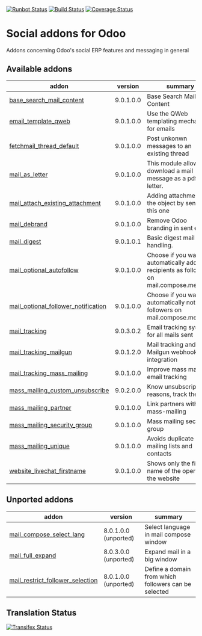 [![Runbot Status](https://runbot.odoo-community.org/runbot/badge/flat/205/9.0.svg)](https://runbot.odoo-community.org/runbot/repo/github-com-oca-social-205)
[![Build Status](https://travis-ci.org/OCA/social.svg?branch=9.0)](https://travis-ci.org/OCA/social)
[![Coverage Status](https://coveralls.io/repos/OCA/social/badge.svg?branch=9.0)](https://coveralls.io/r/OCA/social?branch=9.0)

Social addons for Odoo
======================

Addons concerning Odoo's social ERP features and messaging in general

[//]: # (addons)

Available addons
----------------
addon | version | summary
--- | --- | ---
[base_search_mail_content](base_search_mail_content/) | 9.0.1.0.0 | Base Search Mail Content
[email_template_qweb](email_template_qweb/) | 9.0.1.0.0 | Use the QWeb templating mechanism for emails
[fetchmail_thread_default](fetchmail_thread_default/) | 9.0.1.0.0 | Post unkonwn messages to an existing thread
[mail_as_letter](mail_as_letter/) | 9.0.1.0.0 | This module allows to download a mail message as a pdf letter.
[mail_attach_existing_attachment](mail_attach_existing_attachment/) | 9.0.1.0.0 | Adding attachment on the object by sending this one
[mail_debrand](mail_debrand/) | 9.0.1.0.0 | Remove Odoo branding in sent emails
[mail_digest](mail_digest/) | 9.0.1.0.1 | Basic digest mail handling.
[mail_optional_autofollow](mail_optional_autofollow/) | 9.0.1.0.0 | Choose if you want to automatically add new recipients as followers on mail.compose.message
[mail_optional_follower_notification](mail_optional_follower_notification/) | 9.0.1.0.0 | Choose if you want to automatically notify followers on mail.compose.message
[mail_tracking](mail_tracking/) | 9.0.3.0.2 | Email tracking system for all mails sent
[mail_tracking_mailgun](mail_tracking_mailgun/) | 9.0.1.2.0 | Mail tracking and Mailgun webhooks integration
[mail_tracking_mass_mailing](mail_tracking_mass_mailing/) | 9.0.1.0.0 | Improve mass mailing email tracking
[mass_mailing_custom_unsubscribe](mass_mailing_custom_unsubscribe/) | 9.0.2.0.0 | Know unsubscription reasons, track them
[mass_mailing_partner](mass_mailing_partner/) | 9.0.1.0.0 | Link partners with mass-mailing
[mass_mailing_security_group](mass_mailing_security_group/) | 9.0.1.0.0 | Mass mailing security group
[mass_mailing_unique](mass_mailing_unique/) | 9.0.1.0.0 | Avoids duplicate mailing lists and contacts
[website_livechat_firstname](website_livechat_firstname/) | 9.0.1.0.0 | Shows only the first name of the operator in the website


Unported addons
---------------
addon | version | summary
--- | --- | ---
[mail_compose_select_lang](mail_compose_select_lang/) | 8.0.1.0.0 (unported) | Select language in mail compose window
[mail_full_expand](mail_full_expand/) | 8.0.3.0.0 (unported) | Expand mail in a big window
[mail_restrict_follower_selection](mail_restrict_follower_selection/) | 8.0.1.0.0 (unported) | Define a domain from which followers can be selected

[//]: # (end addons)

Translation Status
------------------
[![Transifex Status](https://www.transifex.com/projects/p/OCA-social-9-0/chart/image_png)](https://www.transifex.com/projects/p/OCA-social-9-0)
